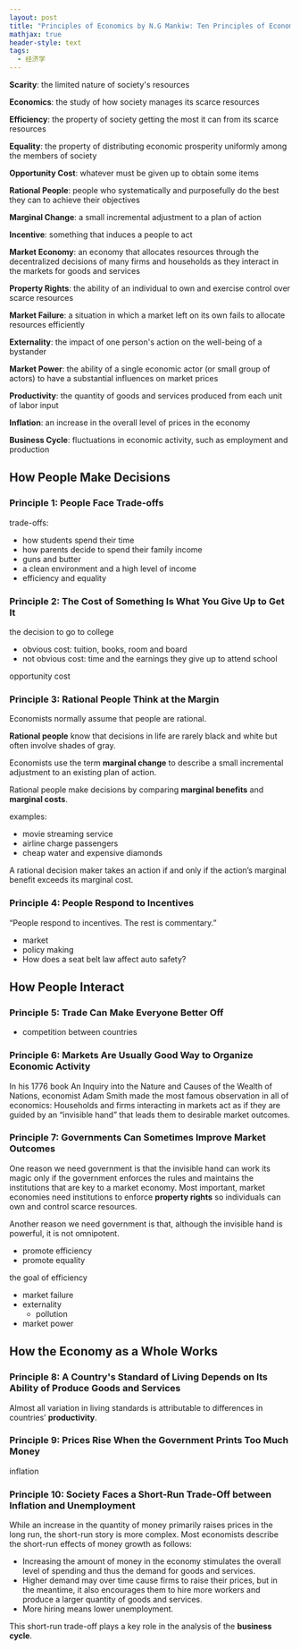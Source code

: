 ```yaml
---
layout: post
title: "Principles of Economics by N.G Mankiw: Ten Principles of Economics"
mathjax: true
header-style: text
tags: 
  - 经济学
---
```






**Scarity**: the limited nature of society's resources

**Economics**: the study of how society  manages its scarce resources

**Efficiency**: the property of society getting the most it can from its scarce resources

**Equality**: the property of distributing economic prosperity uniformly among the members of society

**Opportunity Cost**: whatever must be given up to obtain some items

**Rational People**: people who systematically and purposefully do the best they can to achieve their objectives

**Marginal Change**: a small incremental adjustment to a plan of action

**Incentive**: something that induces a people to act

**Market Economy**: an economy that allocates resources through the decentralized decisions of many firms and households as they interact in the markets for goods and services

**Property Rights**: the ability of an individual to own and exercise control over scarce resources

**Market Failure**: a situation in which a market left on its own fails to allocate resources efficiently

**Externality**: the impact of one person's action on the well-being of a bystander

**Market Power**: the ability of a single economic actor (or small group of actors) to have a substantial influences on market prices 

**Productivity**: the quantity of goods and services produced from each unit of labor input

**Inflation**: an increase in the overall level of prices in the economy

**Business Cycle**: fluctuations in economic activity, such as employment and production



## How People Make Decisions



### Principle 1: People Face Trade-offs

trade-offs: 

- how students spend their time
- how parents decide to spend their family income
- guns and butter
- a clean environment and a high level of income
- efficiency and equality



### Principle 2: The Cost of Something Is What You Give Up to Get It

the decision to go to college

- obvious cost: tuition, books, room and board
- not obvious cost: time and the earnings they give up to attend school

opportunity cost



### Principle 3: Rational People Think at the Margin 

Economists normally assume that people are rational. 

**Rational people** know that decisions in life are rarely black and white but often involve shades of gray.

Economists use the term **marginal change** to describe a small incremental adjustment to an existing plan of action. 

Rational people make decisions by comparing **marginal benefits** and **marginal costs**.

examples:

- movie streaming service
- airline charge passengers
- cheap water and expensive diamonds

A rational decision maker takes an action if and only if the action’s marginal benefit exceeds its marginal cost.



### Principle 4: People Respond to Incentives 

 “People respond to incentives. The rest is commentary.”

- market
- policy making
- How does a seat belt law affect auto safety? 



## How People Interact 



### Principle 5: Trade Can Make Everyone Better Off

- competition between countries



### Principle 6: Markets Are Usually  Good Way to Organize Economic Activity

In his 1776 book An Inquiry into the Nature and Causes of the Wealth of Nations, economist Adam Smith made the most famous observation in all of economics: Households and firms interacting in markets act as if they are guided by an “invisible hand” that leads them to desirable market outcomes. 



### Principle 7: Governments Can Sometimes Improve Market Outcomes

One reason we need government is that the invisible hand can work its magic only if the government enforces the rules and maintains the institutions that are key to a market economy. Most important, market economies need institutions to enforce 
**property rights** so individuals can own and control scarce resources. 

Another reason we need government is that, although the invisible hand is powerful, it is not omnipotent. 

- promote efficiency 
- promote equality

the goal of efficiency

- market failure
- externality
  - pollution
- market power



## How the Economy as a Whole Works



### Principle 8: A Country's Standard of Living Depends on Its Ability of Produce Goods and Services

 Almost all variation in living standards is attributable to differences in countries’ **productivity**.



### Principle 9: Prices Rise When the Government Prints Too Much Money
inflation



### Principle 10: Society Faces a Short-Run Trade-Off between Inflation and Unemployment

While an increase in the quantity of money primarily raises prices in the long run, the short-run story is more complex. Most economists describe the short-run effects of money growth as follows:

- Increasing the amount of money in the economy stimulates the overall level of spending and thus the demand for goods and services.
- Higher demand may over time cause firms to raise their prices, but in the meantime, it also encourages them to hire more workers and produce a larger quantity of goods and services.
- More hiring means lower unemployment.

This short-run trade-off plays a key role in the analysis of the **business cycle**.